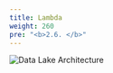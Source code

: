 ```yaml
---
title: Lambda
weight: 260
pre: "<b>2.6. </b>"
---
```


![Data Lake Architecture](/images/modules/lambda.png?width=50pc)